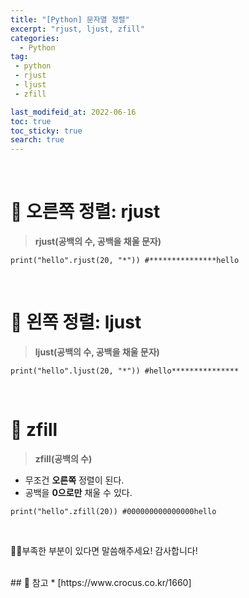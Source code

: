 ```yaml
---
title: "[Python] 문자열 정렬"
excerpt: "rjust, ljust, zfill"
categories:
  - Python
tag:
 - python
 - rjust
 - ljust
 - zfill

last_modifeid_at: 2022-06-16
toc: true
toc_sticky: true
search: true
---
```


<br>

# 👩 오른쪽 정렬: rjust

> **rjust(공백의 수, 공백을 채울 문자)**

```
print("hello".rjust(20, "*")) #***************hello
```

<br>

# 👩 왼쪽 정렬: ljust

> **ljust(공백의 수, 공백을 채울 문자)**

```
print("hello".ljust(20, "*")) #hello***************
```

<br>

# 👩 zfill

> **zfill(공백의 수)**

* 무조건 **오른쪽** 정렬이 된다.
* 공백을 **0으로만** 채울 수 있다.

```
print("hello".zfill(20)) #000000000000000hello
```

<br>


🙇‍♀️부족한 부분이 있다면 말씀해주세요! 감사합니다!


<br>
## 📃 참고
* [https://www.crocus.co.kr/1660]